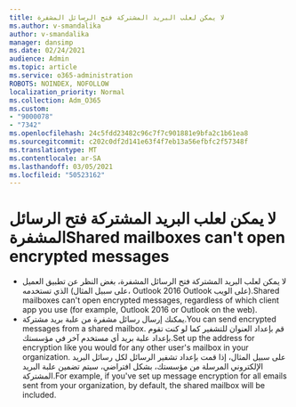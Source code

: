 ```yaml
---
title: لا يمكن لعلب البريد المشتركة فتح الرسائل المشفرة
ms.author: v-smandalika
author: v-smandalika
manager: dansimp
ms.date: 02/24/2021
audience: Admin
ms.topic: article
ms.service: o365-administration
ROBOTS: NOINDEX, NOFOLLOW
localization_priority: Normal
ms.collection: Adm_O365
ms.custom:
- "9000078"
- "7342"
ms.openlocfilehash: 24c5fdd23482c96c7f7c901881e9bfa2c1b61ea8
ms.sourcegitcommit: c202c0df2d141e63f4f7eb13a56efbfc2f57348f
ms.translationtype: MT
ms.contentlocale: ar-SA
ms.lasthandoff: 03/05/2021
ms.locfileid: "50523162"
---
```

# <a name="shared-mailboxes-cant-open-encrypted-messages"></a><span data-ttu-id="268d4-102">لا يمكن لعلب البريد المشتركة فتح الرسائل المشفرة</span><span class="sxs-lookup"><span data-stu-id="268d4-102">Shared mailboxes can't open encrypted messages</span></span>

- <span data-ttu-id="268d4-103">لا يمكن لعلب البريد المشتركة فتح الرسائل المشفرة، بغض النظر عن تطبيق العميل الذي تستخدمه (على سبيل المثال، Outlook 2016 Outlook على الويب).</span><span class="sxs-lookup"><span data-stu-id="268d4-103">Shared mailboxes can't open encrypted messages, regardless of which client app you use (for example, Outlook 2016 or Outlook on the web).</span></span>
- <span data-ttu-id="268d4-104">يمكنك إرسال رسائل مشفرة من علبة بريد مشتركة.</span><span class="sxs-lookup"><span data-stu-id="268d4-104">You can send encrypted messages from a shared mailbox.</span></span> <span data-ttu-id="268d4-105">قم بإعداد العنوان للتشفير كما لو كنت تقوم بإعداد علبة بريد أي مستخدم آخر في مؤسستك.</span><span class="sxs-lookup"><span data-stu-id="268d4-105">Set up the address for encryption like you would for any other user's mailbox in your organization.</span></span> <span data-ttu-id="268d4-106">على سبيل المثال، إذا قمت بإعداد تشفير الرسائل لكل رسائل البريد الإلكتروني المرسلة من مؤسستك، بشكل افتراضي، سيتم تضمين علبة البريد المشتركة.</span><span class="sxs-lookup"><span data-stu-id="268d4-106">For example, if you've set up message encryption for all emails sent from your organization, by default, the shared mailbox will be included.</span></span>
